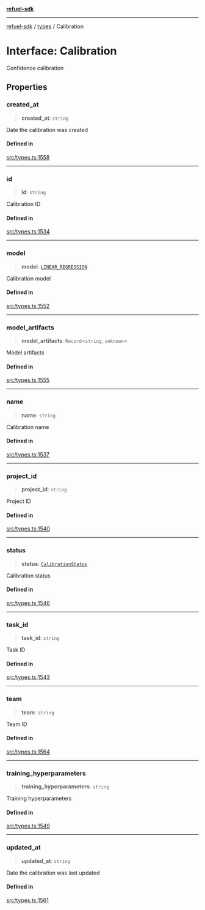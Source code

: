 [**refuel-sdk**](../../README.md)

***

[refuel-sdk](../../modules.md) / [types](../README.md) / Calibration

# Interface: Calibration

Confidence calibration

## Properties

### created\_at

> **created\_at**: `string`

Date the calibration was created

#### Defined in

[src/types.ts:1558](https://github.com/refuel-ai/refuel-sdk/blob/992e715e614e75caa11e039ae8b03c5366ed7bea/src/types.ts#L1558)

***

### id

> **id**: `string`

Calibration ID

#### Defined in

[src/types.ts:1534](https://github.com/refuel-ai/refuel-sdk/blob/992e715e614e75caa11e039ae8b03c5366ed7bea/src/types.ts#L1534)

***

### model

> **model**: [`LINEAR_REGRESSION`](../enumerations/CalibrationModel.md#linear_regression)

Calibration model

#### Defined in

[src/types.ts:1552](https://github.com/refuel-ai/refuel-sdk/blob/992e715e614e75caa11e039ae8b03c5366ed7bea/src/types.ts#L1552)

***

### model\_artifacts

> **model\_artifacts**: `Record`\<`string`, `unknown`\>

Model artifacts

#### Defined in

[src/types.ts:1555](https://github.com/refuel-ai/refuel-sdk/blob/992e715e614e75caa11e039ae8b03c5366ed7bea/src/types.ts#L1555)

***

### name

> **name**: `string`

Calibration name

#### Defined in

[src/types.ts:1537](https://github.com/refuel-ai/refuel-sdk/blob/992e715e614e75caa11e039ae8b03c5366ed7bea/src/types.ts#L1537)

***

### project\_id

> **project\_id**: `string`

Project ID

#### Defined in

[src/types.ts:1540](https://github.com/refuel-ai/refuel-sdk/blob/992e715e614e75caa11e039ae8b03c5366ed7bea/src/types.ts#L1540)

***

### status

> **status**: [`CalibrationStatus`](../enumerations/CalibrationStatus.md)

Calibration status

#### Defined in

[src/types.ts:1546](https://github.com/refuel-ai/refuel-sdk/blob/992e715e614e75caa11e039ae8b03c5366ed7bea/src/types.ts#L1546)

***

### task\_id

> **task\_id**: `string`

Task ID

#### Defined in

[src/types.ts:1543](https://github.com/refuel-ai/refuel-sdk/blob/992e715e614e75caa11e039ae8b03c5366ed7bea/src/types.ts#L1543)

***

### team

> **team**: `string`

Team ID

#### Defined in

[src/types.ts:1564](https://github.com/refuel-ai/refuel-sdk/blob/992e715e614e75caa11e039ae8b03c5366ed7bea/src/types.ts#L1564)

***

### training\_hyperparameters

> **training\_hyperparameters**: `string`

Training hyperparameters

#### Defined in

[src/types.ts:1549](https://github.com/refuel-ai/refuel-sdk/blob/992e715e614e75caa11e039ae8b03c5366ed7bea/src/types.ts#L1549)

***

### updated\_at

> **updated\_at**: `string`

Date the calibration was last updated

#### Defined in

[src/types.ts:1561](https://github.com/refuel-ai/refuel-sdk/blob/992e715e614e75caa11e039ae8b03c5366ed7bea/src/types.ts#L1561)
